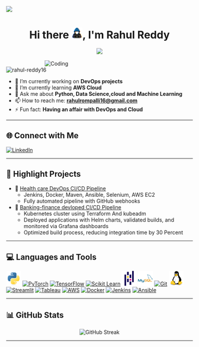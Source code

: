 <img src="https://user-images.githubusercontent.com/73097560/115834477-dbab4500-a447-11eb-908a-139a6edaec5c.gif">

<h1 align="center">Hi there <img src="https://github.com/0xAbdulKhalid/0xAbdulKhalid/raw/main/assets/mdImages/about_me.gif" width="30px">, I'm Rahul Reddy</h1>

<p align="center">
  <a href="https://github.com/DenverCoder1/readme-typing-svg">
    <img src="https://readme-typing-svg.herokuapp.com?font=Time+New+Roman&color=cyan&size=25&center=true&vCenter=true&width=600&height=100&lines=Certified AWS Cloud Practioner,;Aspiring+DevOps+Engineer,;/AIML+Student,;Active+Learner/Researcher,;Love+to+learn+new+stuffs">
  </a>
</p>

<img align="right" alt="Coding" width="400" src="https://c.tenor.com/qJ5evVs-_uUAAAAC/coding.gif">

<p align="left">
  <img src="https://komarev.com/ghpvc/?username=rahul-reddy16&label=Profile%20views&color=0e75b6&style=flat" alt="rahul-reddy16" />
</p>

- 🔭 I’m currently working on **DevOps projects**
- 🌱 I’m currently learning **AWS Cloud**
- 💬 Ask me about **Python, Data Science,cloud and Machine Learning**
- 📫 How to reach me: **rahulrompalli16@gmail.com**
- ⚡ Fun fact: **Having an affair with DevOps and Cloud**

---

## 🌐 Connect with Me
[![LinkedIn](https://img.shields.io/badge/-LinkedIn-blue?style=for-the-badge&logo=linkedin&logoColor=white)](https://www.linkedin.com/in/rahul-reddy-a21a53244/)

---

## 🚀 Highlight Projects

- 🔧 [Health care DevOps CI/CD Pipeline](https://github.com/rahul-reddy16/star-agile-health-care)
  - Jenkins, Docker, Maven, Ansible, Selenium, AWS EC2
  - Fully automated pipeline with GitHub webhooks
- 🤖 [Banking-finance devloped CI/CD Pipeline](https://github.com/rahul-reddy16/star-agile-banking-finance)
  - Kubernetes cluster using Terraform And kubeadm
  - Deployed applications with Helm charts, validated builds, and monitored via Grafana dashboards
  - Optimized build process, reducing integration time by 30 Percent

---

## 💻 Languages and Tools

<p align="left">
  <a href="https://www.python.org" target="_blank"><img src="https://raw.githubusercontent.com/devicons/devicon/master/icons/python/python-original.svg" width="40" height="40" alt="Python"/></a>
  <a href="https://pytorch.org/" target="_blank"><img src="https://www.vectorlogo.zone/logos/pytorch/pytorch-icon.svg" width="40" height="40" alt="PyTorch"/></a>
  <a href="https://www.tensorflow.org" target="_blank"><img src="https://www.vectorlogo.zone/logos/tensorflow/tensorflow-icon.svg" width="40" height="40" alt="TensorFlow"/></a>
  <a href="https://scikit-learn.org/" target="_blank"><img src="https://upload.wikimedia.org/wikipedia/commons/0/05/Scikit_learn_logo_small.svg" width="40" height="40" alt="Scikit Learn"/></a>
  <a href="https://pandas.pydata.org/" target="_blank"><img src="https://raw.githubusercontent.com/devicons/devicon/master/icons/pandas/pandas-original.svg" width="40" height="40" alt="Pandas"/></a>
  <a href="https://www.mysql.com/" target="_blank"><img src="https://raw.githubusercontent.com/devicons/devicon/master/icons/mysql/mysql-original-wordmark.svg" width="40" height="40" alt="MySQL"/></a>
  <a href="https://git-scm.com/" target="_blank"><img src="https://www.vectorlogo.zone/logos/git-scm/git-scm-icon.svg" width="40" height="40" alt="Git"/></a>
  <a href="https://www.linux.org/" target="_blank"><img src="https://raw.githubusercontent.com/devicons/devicon/master/icons/linux/linux-original.svg" width="40" height="40" alt="Linux"/></a>
  <a href="https://streamlit.io/" target="_blank"><img src="https://streamlit.io/images/brand/streamlit-mark-color.svg" width="40" height="40" alt="Streamlit"/></a>
  <a href="https://www.tableau.com/" target="_blank"><img src="https://cdn.worldvectorlogo.com/logos/tableau-software.svg" width="40" height="40" alt="Tableau"/></a>
  <a href="https://aws.amazon.com/" target="_blank"><img src="https://www.vectorlogo.zone/logos/amazon_aws/amazon_aws-icon.svg" width="40" height="40" alt="AWS"/></a>
  <a href="https://www.docker.com/" target="_blank"><img src="https://www.vectorlogo.zone/logos/docker/docker-icon.svg" width="40" height="40" alt="Docker"/></a>
  <a href="https://www.jenkins.io/" target="_blank"><img src="https://www.vectorlogo.zone/logos/jenkins/jenkins-icon.svg" width="40" height="40" alt="Jenkins"/></a>
  <a href="https://www.ansible.com/" target="_blank"><img src="https://www.vectorlogo.zone/logos/ansible/ansible-icon.svg" width="40" height="40" alt="Ansible"/></a>
</p>

---

## 📊 GitHub Stats

<div align="center">
  <img src="https://github-readme-streak-stats.herokuapp.com/?user=rahul-reddy16" alt="GitHub Streak" />
</div>

---

